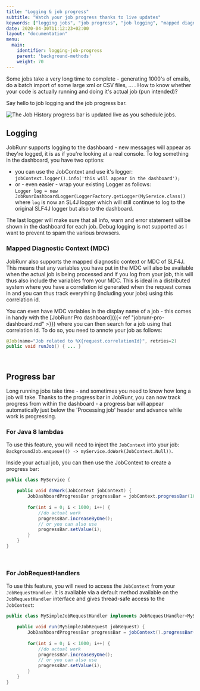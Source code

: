 ```yaml
---
title: "Logging & job progress"
subtitle: "Watch your job progress thanks to live updates"
keywords: ["logging jobs", "job progress", "job logging", "mapped diagnostic context", "mdc", "progress bar", "job logger"]
date: 2020-04-30T11:12:23+02:00
layout: "documentation"
menu: 
  main: 
    identifier: logging-job-progress
    parent: 'background-methods'
    weight: 70
---
```

Some jobs take a very long time to complete - generating 1000's of emails, do a batch import of some large xml or CSV files, ... . How to know whether your code is actually running and doing it's actual job (pun intended)?

Say hello to job logging and the job progress bar.

![](/documentation/job-progress.gif "The Job History progress bar is updated live as you schedule jobs.")

## Logging
JobRunr supports logging to the dashboard - new messages will appear as they're logged, it is as if you're looking at a real console. To log something in the dashboard, you have two options:

- you can use the JobContext and use it's logger:<br>
`jobContext.logger().info('this will appear in the dashboard');`
- or - even easier - wrap your existing Logger as follows:<br>
`Logger log = new JobRunrDashboardLogger(LoggerFactory.getLogger(MyService.class))`<br>
where `log` is now an SL4J logger which will still continue to log to the original SLF4J logger but also to the dashboard.

The last logger will make sure that all info, warn and error statement will be shown in the dashboard for each job. Debug logging is not supported as I want to prevent to spam the various browsers.

### Mapped Diagnostic Context (MDC)
JobRunr also supports the mapped diagnostic context or MDC of SLF4J. This means that any variables you have put in the MDC will also be available when the actual job is being processed and if you log from your job, this will thus also include the variables from your MDC. This is ideal in a distributed system where you have a correlation id generated when the request comes in and you can thus track everything (including your jobs) using this correlation id.

You can even have MDC variables in the display name of a job - this comes in handy with the [JobRunr Pro dashboard]({{< ref "jobrunr-pro-dashboard.md" >}}) where you can then search for a job using that correlation id. To do so, you need to annote your job as follows:

```java
@Job(name="Job related to %X{request.correlationId}", retries=2)
public void runJob() { ... }
```
<br/>


## Progress bar
Long running jobs take time - and sometimes you need to know how long a job will take. Thanks to the progress bar in JobRunr, you can now track progress from within the dashboard - a progress bar will appear automatically just below the 'Processing job' header and advance while work is progressing.

### For Java 8 lambdas
To use this feature, you will need to inject the `JobContext` into your job: 
`BackgroundJob.enqueue(() -> myService.doWork(JobContext.Null))`.

Inside your actual job, you can then use the JobContext to create a progress bar:

```java
public class MyService {

	public void doWork(JobContext jobContext) {
    	JobDashboardProgressBar progressBar = jobContext.progressBar(1000);
        
        for(int i = 0; i < 1000; i++) {
        	//do actual work
            progressBar.increaseByOne();
            // or you can also use
            progressBar.setValue(i);
        }
    }
}
```

<br/>

### For JobRequestHandlers
To use this feature, you will need to access the `JobContext` from your `JobRequestHandler`. It is available via a default method available on the `JobRequestHandler` interface and gives thread-safe access to the `JobContext`: 


```java
public class MySimpleJobRequestHandler implements JobRequestHandler<MySimpleJobRequest> {

	public void run(MySimpleJobRequest jobRequest) {
    	JobDashboardProgressBar progressBar = jobContext().progressBar(1000);
        
        for(int i = 0; i < 1000; i++) {
        	//do actual work
            progressBar.increaseByOne();
            // or you can also use
            progressBar.setValue(i);
        }
    }
}
```

